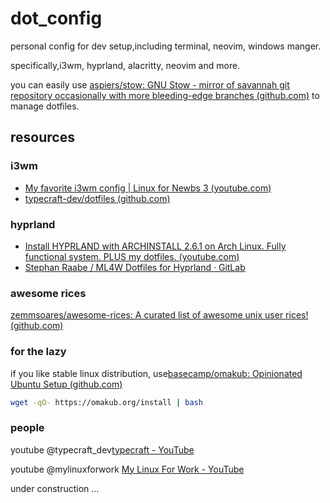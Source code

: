# dot_config

personal config for dev setup,including terminal, neovim, windows manger.

specifically,i3wm, hyprland, alacritty, neovim and more.

you can easily use [aspiers/stow: GNU Stow - mirror of savannah git repository occasionally with more bleeding-edge branches (github.com)](https://github.com/aspiers/stow/) to manage dotfiles.

## resources

### i3wm 

- [My favorite i3wm config | Linux for Newbs 3 (youtube.com)](https://www.youtube.com/watch?v=wXZgUudR41I&ab_channel=typecraft)
- [typecraft-dev/dotfiles (github.com)](https://github.com/typecraft-dev/dotfiles)

### hyprland

- [Install HYPRLAND with ARCHINSTALL 2.6.1 on Arch Linux. Fully functional system. PLUS my dotfiles. (youtube.com)](https://www.youtube.com/watch?v=E50pt992Ihc&list=PLZhEtW7iLbnB0Qa0kp9ICLViOp6ty4Rkk&index=9&ab_channel=MyLinuxForWork)
- [Stephan Raabe / ML4W Dotfiles for Hyprland · GitLab](https://gitlab.com/stephan-raabe/dotfiles)

### awesome rices

[zemmsoares/awesome-rices: A curated list of awesome unix user rices! (github.com)](https://github.com/zemmsoares/awesome-rices?tab=readme-ov-file#i3wm)

### for the lazy

if you like stable linux distribution, use[basecamp/omakub: Opinionated Ubuntu Setup (github.com)](https://github.com/basecamp/omakub)

```bash
wget -qO- https://omakub.org/install | bash
```

### people

youtube @typecraft_dev[typecraft - YouTube](https://www.youtube.com/@typecraft_dev)

youtube @mylinuxforwork [My Linux For Work - YouTube](https://www.youtube.com/@mylinuxforwork)





under construction ...